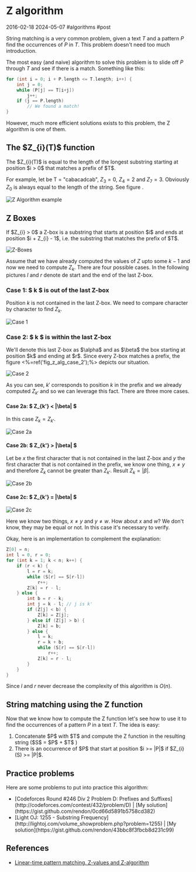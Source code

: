 # Z algorithm
2016-02-18 2024-05-07 #algorithms #post

String matching is a very common problem, given a text $T$ and a pattern $P$ find the occurrences of $P$ in $T$. This problem doesn't need too much introduction.

The most easy (and naive) algorithm to solve this problem is to slide off $P$ through $T$ and see if there is a match. Something like this:


```cpp
for (int i = 0; i + P.length <= T.length; i++) {
    int j = 0;
    while (P[j] == T[i+j])
        j++;
    if (j == P.length)
        // We found a match!
}

```

However, much more efficient solutions exists to this problem, the Z algorithm is one of them.

<h2>The $Z_{i}(T)$ function</h2>

<div class="box">
  The $Z_{i}(T)$ is equal to the length of the longest substring starting at position $i > 0$ that matches a prefix of $T$.
</div> 

For example, let be T = "cabacadcab", $Z_{3} = 0$, $Z_{4} = 2$ and $Z_{7} = 3$. Obviously $Z_{0}$ is always equal to the length of the string. See figure .

![Z Algorithm example](/z-algorithm/z_alg_example.png)

## Z Boxes

<div class="box">
    If $Z_{i} > 0$ a Z-box is a substring that starts at position $i$ and ends at position $i + Z_{i} - 1$, i.e. the substring that matches the prefix of $T$.
</div>

![Z-Boxes](/z-algorithm/z_boxes.svg)


Assume that we have already computed the values of $Z$ upto some $k-1$ and now we need to compute $Z_{k}$. There are four possible cases. In the following pictures $l$ and $r$ denote de start and the end of the last Z-box.

### Case 1: $ k $ is out of the last Z-box

Position $k$ is not contained in the last Z-box. We need to compare character by character to find $Z_{k}$.

![Case 1](/z-algorithm/z_alg_cases_1.svg)


### Case 2: $ k $ is within the last Z-box

<p>We'll denote this last Z-box as $\alpha$ and as $\beta$ the box starting at position $k$ and ending at $r$. Since every Z-box matches a prefix, the figure <%=ref('fig_z_alg_case_2');%> depicts our situation.</p>

![Case 2](/z-algorithm/z_alg_cases_2.svg)

As you can see, $k'$ corresponds to position $k$ in the prefix and we already computed $Z_{k'}$ and so we can leverage this fact. There are three more cases.


#### Case 2a: $ Z_{k'} < |\\beta| $

In this case $Z_{k} = Z_{k'}$.

![Case 2a](/z-algorithm/z_alg_cases_2a.svg)


#### Case 2b: $ Z_{k'} > |\\beta| $

Let be $x$ the first character that is not contained in the last Z-box and $y$ the first character that is not contained in the prefix, we know one thing, $x \neq y$ and therefore $Z_{k}$ cannot be greater than $Z_{k'}$. Result $Z_{k} = |\beta|$.

![Case 2b](/z-algorithm/z_alg_cases_2b.svg)

#### Case 2c: $ Z_{k'} = |\beta| $

![Case 2c](/z-algorithm/z_alg_cases_2c.svg)

Here we know two things, $x \neq y$  and $y \neq w$. How about $x$ and $w$? We don't know, they may be equal or not. In this case it's necessary to verify.

Okay, here is an implementation to complement the explanation:


```cpp
Z[0] = n;
int l = 0, r = 0;
for (int k = 1; k < n; k++) {
    if (r < k) {
        l = r = k;
        while (S[r] == S[r-l])
            r++;
        Z[k] = r - l;
    } else {
        int b = r - k;
        int j = k - l; // j is k'
        if (Z[j] < b) {
            Z[k] = Z[j];
        } else if (Z[j] > b) {
            Z[k] = b;
        } else {
            l = k;
            r = k + b;
            while (S[r] == S[r-l])
                r++;
            Z[k] = r - l;
        }
    }
}

```

Since $l$ and $r$ never decrease the complexity of this algorithm is $O(n)$.

## String matching using the Z function

Now that we know how to compute the Z function let's see how to use it to find the occurrences of a pattern $P$ in a text $T$. The idea is easy:

<ol>
  <li>Concatenate $P$ with $T$ and compute the Z function in the resulting string ($S$ = $P$ + $T$ )</li>
  <li>There is an occurrence of $P$ that start at position $i >= |P|$ if  $Z_{i}(S) >= |P|$.</li>
</ol>

<h2>Practice problems</h2>
Here are some problems to put into practice this algorithm:

<ul>
  <li>[Codeforces Round #246 Div 2 Problem D: Prefixes and Suffixes](http://codeforces.com/contest/432/problem/D) | [My solution](https://gist.github.com/rendon/0cd66d5891b5758cd382)</li>
  <li>[Light OJ: 1255 - Substring Frequency](http://lightoj.com/volume_showproblem.php?problem=1255) | [My solution](https://gist.github.com/rendon/43bbc8f3fbcb8d231c99)</li>
</ul>

## References

- [Linear-time pattern matching. Z-values and Z-algorithm](http://www.cs.ucdavis.edu/~gusfield/cs122f10/videolist.html)

